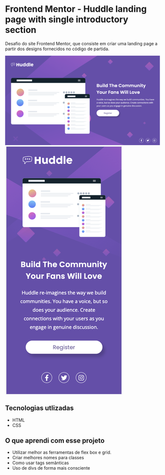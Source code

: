 # Frontend Mentor - Huddle landing page with single introductory section

Desafio do site Frontend Mentor, que consiste em criar uma landing page a partir dos designs fornecidos no código de partida.

<img src="./src/images/desktop.png" alt="imagem do projeto">
<img src="./src/images/mobile.png" alt="imagem do projeto">


## Tecnologias utlizadas
- HTML
- CSS

## O que aprendi com esse projeto
- Utilizar melhor as ferramentas de flex box e grid. 
- Criar melhores nomes para classes
- Como usar tags semânticas 
- Uso de divs de forma mais consciente 
